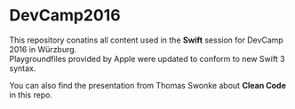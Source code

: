 # DevCamp2016

This repository conatins all content used in the **Swift** session for DevCamp 2016 in Würzburg.  
Playgroundfiles provided by Apple were updated to conform to new Swift 3 syntax.

You can also find the presentation from Thomas Swonke about **Clean Code** in this repo.
